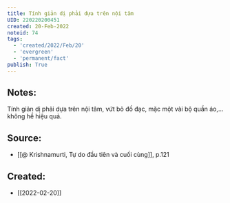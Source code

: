 ```yaml
---
title: Tính giản dị phải dựa trên nội tâm
UID: 220220200451
created: 20-Feb-2022
noteid: 74
tags:
  - 'created/2022/Feb/20'
  - 'evergreen'
  - 'permanent/fact'
publish: True
---
```

## Notes:
Tính giản dị phải dựa trên nội tâm, vứt bỏ đồ đạc, mặc một vài bộ quần áo,... không hề hiệu quả.

## Source:
- [[@ Krishnamurti, Tự do đầu tiên và cuối cùng]], p.121



## Created:
- [[2022-02-20]]

